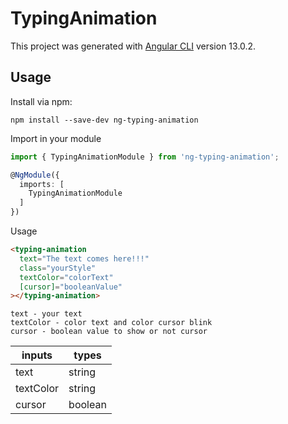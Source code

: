 # TypingAnimation

This project was generated with [Angular CLI](https://github.com/angular/angular-cli) version 13.0.2.

## Usage
Install via npm:
```shell
npm install --save-dev ng-typing-animation
```

Import in your module

```ts
import { TypingAnimationModule } from 'ng-typing-animation';

@NgModule({
  imports: [
    TypingAnimationModule
  ]
})
```

Usage

```html
<typing-animation
  text="The text comes here!!!"
  class="yourStyle"
  textColor="colorText"
  [cursor]="booleanValue"
></typing-animation>
```

```
text - your text
textColor - color text and color cursor blink
cursor - boolean value to show or not cursor
```

| inputs    | types   |
| --------- | ------- |
| text      | string  |
| textColor | string  |
| cursor    | boolean |
